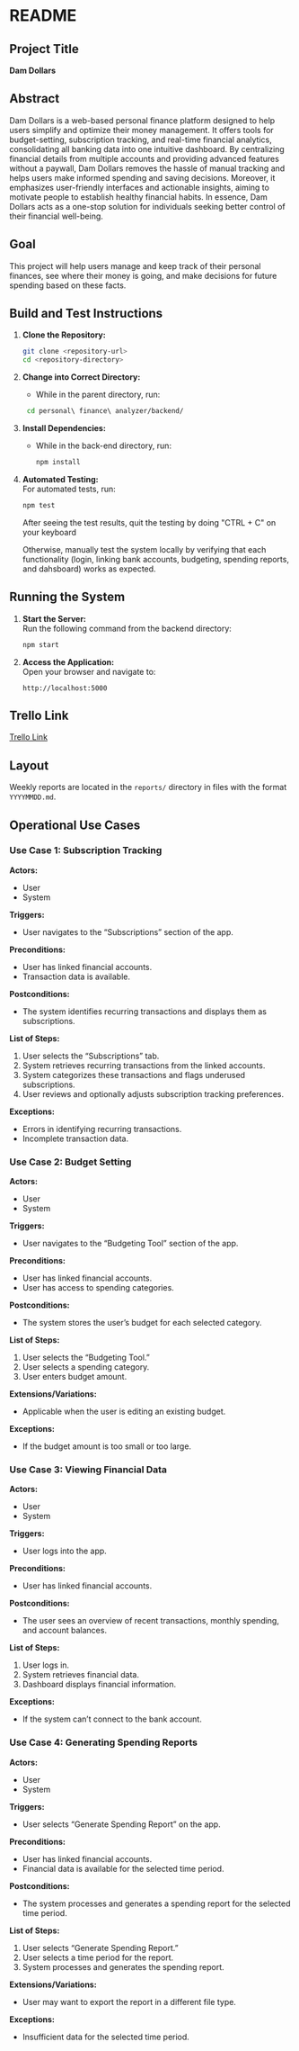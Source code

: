 # README

## Project Title
**Dam Dollars**

## Abstract
Dam Dollars is a web-based personal finance platform designed to help users simplify and optimize their money management. It offers tools for budget-setting, subscription tracking, and real-time financial analytics, consolidating all banking data into one intuitive dashboard. By centralizing financial details from multiple accounts and providing advanced features without a paywall, Dam Dollars removes the hassle of manual tracking and helps users make informed spending and saving decisions. Moreover, it emphasizes user-friendly interfaces and actionable insights, aiming to motivate people to establish healthy financial habits. In essence, Dam Dollars acts as a one-stop solution for individuals seeking better control of their financial well-being.

## Goal
This project will help users manage and keep track of their personal finances, see where their money is going, and make decisions for future spending based on these facts.

## Build and Test Instructions

1. **Clone the Repository:**  
   ```bash
   git clone <repository-url>
   cd <repository-directory>
   ```

2. **Change into Correct Directory:** 
   - While in the parent directory, run:
   ```bash
    cd personal\ finance\ analyzer/backend/
   ```

3. **Install Dependencies:**  
   - While in the back-end directory, run:
     ```bash
     npm install
     ```

5. **Automated Testing:**  
   For automated tests, run:
   ```bash
   npm test
   ```
   After seeing the test results, quit the testing by doing "CTRL + C" on your keyboard

   Otherwise, manually test the system locally by verifying that each functionality (login, linking bank accounts, budgeting, spending reports, and dahsboard) works as expected.


## Running the System

1. **Start the Server:**  
   Run the following command from the backend directory:
   ```bash
   npm start
   ```
2. **Access the Application:**  
   Open your browser and navigate to:
   ```
   http://localhost:5000
   ```

## Trello Link
[Trello Link](https://trello.com/invite/b/67859826cb1dd2f0bc0c0b1b/ATTI0b79cc2d74ed979d249e446c0995660497642802/pt14personal-finance-analyzer)

## Layout
Weekly reports are located in the `reports/` directory in files with the format `YYYYMMDD.md`.

## Operational Use Cases

### Use Case 1: Subscription Tracking
**Actors:**
- User
- System

**Triggers:**
- User navigates to the “Subscriptions” section of the app.

**Preconditions:**
- User has linked financial accounts.
- Transaction data is available.

**Postconditions:**
- The system identifies recurring transactions and displays them as subscriptions.

**List of Steps:**
1. User selects the “Subscriptions” tab.
2. System retrieves recurring transactions from the linked accounts.
3. System categorizes these transactions and flags underused subscriptions.
4. User reviews and optionally adjusts subscription tracking preferences.

**Exceptions:**
- Errors in identifying recurring transactions.
- Incomplete transaction data.

### Use Case 2: Budget Setting
**Actors:**
- User
- System

**Triggers:**
- User navigates to the “Budgeting Tool” section of the app.

**Preconditions:**
- User has linked financial accounts.
- User has access to spending categories.

**Postconditions:**
- The system stores the user’s budget for each selected category.

**List of Steps:**
1. User selects the “Budgeting Tool.”
2. User selects a spending category.
3. User enters budget amount.

**Extensions/Variations:**
- Applicable when the user is editing an existing budget.

**Exceptions:**
- If the budget amount is too small or too large.

### Use Case 3: Viewing Financial Data
**Actors:**
- User
- System

**Triggers:**
- User logs into the app.

**Preconditions:**
- User has linked financial accounts.

**Postconditions:**
- The user sees an overview of recent transactions, monthly spending, and account balances.

**List of Steps:**
1. User logs in.
2. System retrieves financial data.
3. Dashboard displays financial information.

**Exceptions:**
- If the system can’t connect to the bank account.

### Use Case 4: Generating Spending Reports
**Actors:**
- User
- System

**Triggers:**
- User selects “Generate Spending Report” on the app.

**Preconditions:**
- User has linked financial accounts.
- Financial data is available for the selected time period.

**Postconditions:**
- The system processes and generates a spending report for the selected time period.

**List of Steps:**
1. User selects “Generate Spending Report.”
2. User selects a time period for the report.
3. System processes and generates the spending report.

**Extensions/Variations:**
- User may want to export the report in a different file type.

**Exceptions:**
- Insufficient data for the selected time period.

